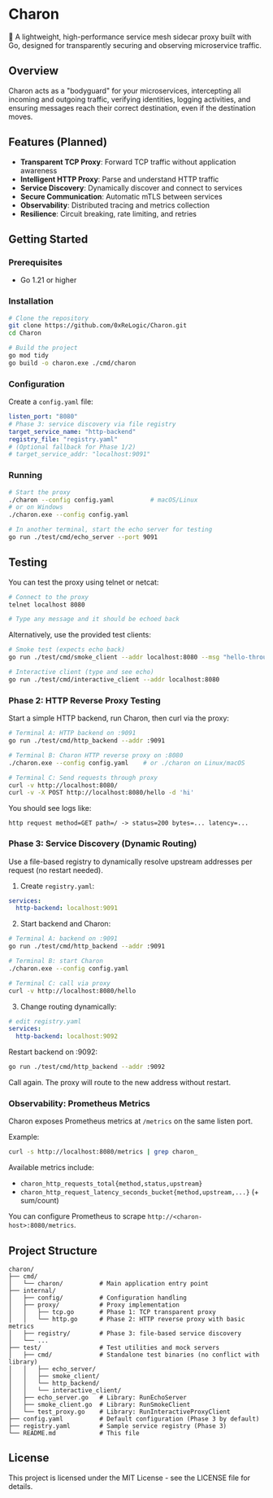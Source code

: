 # Charon

🔱 A lightweight, high-performance service mesh sidecar proxy built with Go, designed for transparently securing and observing microservice traffic.

## Overview

Charon acts as a "bodyguard" for your microservices, intercepting all incoming and outgoing traffic, verifying identities, logging activities, and ensuring messages reach their correct destination, even if the destination moves.

## Features (Planned)

- **Transparent TCP Proxy**: Forward TCP traffic without application awareness
- **Intelligent HTTP Proxy**: Parse and understand HTTP traffic
- **Service Discovery**: Dynamically discover and connect to services
- **Secure Communication**: Automatic mTLS between services
- **Observability**: Distributed tracing and metrics collection
- **Resilience**: Circuit breaking, rate limiting, and retries

## Getting Started

### Prerequisites

- Go 1.21 or higher

### Installation

```bash
# Clone the repository
git clone https://github.com/0xReLogic/Charon.git
cd Charon

# Build the project
go mod tidy
go build -o charon.exe ./cmd/charon
```

### Configuration

Create a `config.yaml` file:

```yaml
listen_port: "8080"
# Phase 3: service discovery via file registry
target_service_name: "http-backend"
registry_file: "registry.yaml"
# (Optional fallback for Phase 1/2)
# target_service_addr: "localhost:9091"
```

### Running

```bash
# Start the proxy
./charon --config config.yaml          # macOS/Linux
# or on Windows
./charon.exe --config config.yaml

# In another terminal, start the echo server for testing
go run ./test/cmd/echo_server --port 9091
```

## Testing

You can test the proxy using telnet or netcat:

```bash
# Connect to the proxy
telnet localhost 8080

# Type any message and it should be echoed back
```

Alternatively, use the provided test clients:

```bash
# Smoke test (expects echo back)
go run ./test/cmd/smoke_client --addr localhost:8080 --msg "hello-through-proxy\n"

# Interactive client (type and see echo)
go run ./test/cmd/interactive_client --addr localhost:8080
```

### Phase 2: HTTP Reverse Proxy Testing

Start a simple HTTP backend, run Charon, then curl via the proxy:

```bash
# Terminal A: HTTP backend on :9091
go run ./test/cmd/http_backend --addr :9091

# Terminal B: Charon HTTP reverse proxy on :8080
./charon.exe --config config.yaml    # or ./charon on Linux/macOS

# Terminal C: Send requests through proxy
curl -v http://localhost:8080/
curl -v -X POST http://localhost:8080/hello -d 'hi'
```

You should see logs like:

```
http request method=GET path=/ -> status=200 bytes=... latency=...
```

### Phase 3: Service Discovery (Dynamic Routing)

Use a file-based registry to dynamically resolve upstream addresses per request (no restart needed).

1) Create `registry.yaml`:

```yaml
services:
  http-backend: localhost:9091
```

2) Start backend and Charon:

```bash
# Terminal A: backend on :9091
go run ./test/cmd/http_backend --addr :9091

# Terminal B: start Charon
./charon.exe --config config.yaml

# Terminal C: call via proxy
curl -v http://localhost:8080/hello
```

3) Change routing dynamically:

```yaml
# edit registry.yaml
services:
  http-backend: localhost:9092
```

Restart backend on :9092:

```bash
go run ./test/cmd/http_backend --addr :9092
```

Call again. The proxy will route to the new address without restart.

### Observability: Prometheus Metrics

Charon exposes Prometheus metrics at `/metrics` on the same listen port.

Example:

```bash
curl -s http://localhost:8080/metrics | grep charon_
```

Available metrics include:

- `charon_http_requests_total{method,status,upstream}`
- `charon_http_request_latency_seconds_bucket{method,upstream,...}` (+ sum/count)

You can configure Prometheus to scrape `http://<charon-host>:8080/metrics`.

## Project Structure

```
charon/
├── cmd/
│   └── charon/          # Main application entry point
├── internal/
│   ├── config/          # Configuration handling
│   ├── proxy/           # Proxy implementation
│   │   ├── tcp.go       # Phase 1: TCP transparent proxy
│   │   └── http.go      # Phase 2: HTTP reverse proxy with basic metrics
│   ├── registry/        # Phase 3: file-based service discovery
│   └── ...
├── test/                # Test utilities and mock servers
│   ├── cmd/             # Standalone test binaries (no conflict with library)
│   │   ├── echo_server/
│   │   ├── smoke_client/
│   │   └── http_backend/
│   │   └── interactive_client/
│   ├── echo_server.go   # Library: RunEchoServer
│   ├── smoke_client.go  # Library: RunSmokeClient
│   └── test_proxy.go    # Library: RunInteractiveProxyClient
├── config.yaml          # Default configuration (Phase 3 by default)
├── registry.yaml        # Sample service registry (Phase 3)
└── README.md            # This file
```

## License

This project is licensed under the MIT License - see the LICENSE file for details.